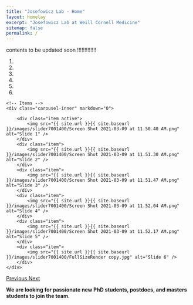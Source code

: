 ```yaml
---
title: "Josefowicz Lab - Home"
layout: homelay
excerpt: "Josefowicz Lab at Weill Cornell Medicine"
sitemap: false
permalink: /
---
```


contents to be updated soon !!!!!!!!!!!!!


<div markdown="0" id="carousel" class="carousel slide" data-ride="carousel" data-interval="5000" data-pause="hover" >
    <!-- Menu -->
    <ol class="carousel-indicators">
        <li data-target="#carousel" data-slide-to="0" class="active"></li>
        <li data-target="#carousel" data-slide-to="1"></li>
        <li data-target="#carousel" data-slide-to="2"></li>
        <li data-target="#carousel" data-slide-to="3"></li>
        <li data-target="#carousel" data-slide-to="4"></li>
        <li data-target="#carousel" data-slide-to="5"></li>
    </ol>

    <!-- Items -->
    <div class="carousel-inner" markdown="0">

        <div class="item active">
            <img src="{{ site.url }}{{ site.baseurl }}/images/slider7001400/Screen Shot 2021-03-09 at 11.50.40 AM.png" alt="Slide 1" />
        </div>
        <div class="item">
            <img src="{{ site.url }}{{ site.baseurl }}/images/slider7001400/Screen Shot 2021-03-09 at 11.51.30 AM.png" alt="Slide 2" />
        </div>
        <div class="item">
            <img src="{{ site.url }}{{ site.baseurl }}/images/slider7001400/Screen Shot 2021-03-09 at 11.51.47 AM.png" alt="Slide 3" />
        </div>
        <div class="item">
            <img src="{{ site.url }}{{ site.baseurl }}/images/slider7001400/Screen Shot 2021-03-09 at 11.52.04 AM.png" alt="Slide 4" />
        </div>
        <div class="item">
            <img src="{{ site.url }}{{ site.baseurl }}/images/slider7001400/Screen Shot 2021-03-09 at 11.52.17 AM.png" alt="Slide 5" />
        </div>
        <div class="item">
            <img src="{{ site.url }}{{ site.baseurl }}/images/slider7001400/FullSizeRender copy.jpg" alt="Slide 6" />
        </div>       
    </div>
  <a class="left carousel-control" href="#carousel" role="button" data-slide="prev">
    <span class="glyphicon glyphicon-chevron-left" aria-hidden="true"></span>
    <span class="sr-only">Previous</span>
  </a>
  <a class="right carousel-control" href="#carousel" role="button" data-slide="next">
    <span class="glyphicon glyphicon-chevron-right" aria-hidden="true"></span>
    <span class="sr-only">Next</span>
  </a>
</div>




 **We are  looking for passionate new PhD students, postdocs, and masters students to join the team.**